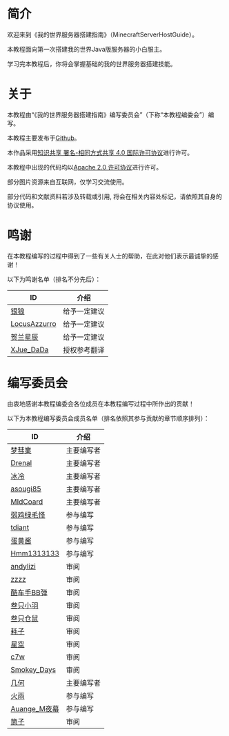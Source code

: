 # 简介
欢迎来到《我的世界服务器搭建指南》（MinecraftServerHostGuide）。

本教程面向第一次搭建我的世界Java版服务器的小白服主。

学习完本教程后，你将会掌握基础的我的世界服务器搭建技能。

# 关于
本教程由“《我的世界服务器搭建指南》编写委员会”（下称“本教程编委会”）编写。

本教程主要发布于[Github](https://github.com/Mhy278/MinecraftServerHostGuide)。


本作品采用[知识共享 署名-相同方式共享 4.0 国际许可协议](https://creativecommons.org/licenses/by-sa/4.0/)进行许可。

本教程中出现的代码均以[Apache 2.0 许可协议](https://www.apache.org/licenses/LICENSE-2.0.html)进行许可。

部分图片资源来自互联网，仅学习交流使用。

部分代码和文献资料若涉及转载或引用, 将会在相关内容处标记，请依照其自身的协议使用。

# 鸣谢
在本教程编写的过程中得到了一些有关人士的帮助，在此对他们表示最诚挚的感谢！

以下为鸣谢名单（排名不分先后）：

ID | 介绍
---|---
[银狼](https://www.mcbbs.net/home.php?mod=space&uid=200097) | 给予一定建议
[LocusAzzurro](https://www.mcbbs.net/home.php?mod=space&uid=266277) | 给予一定建议
[贺兰星辰](https://www.mcbbs.net/home.php?mod=space&uid=495221) | 给予一定建议
[XJue_DaDa](https://www.mcbbs.net/home.php?mod=space&uid=1101813) | 授权参考翻译

# 编写委员会
由衷地感谢本教程编委会各位成员在本教程编写过程中所作出的贡献！

以下为本教程编写委员会成员名单（排名依照其参与贡献的章节顺序排列）：

ID | 介绍
---|---
[梦彗業](https://www.mcbbs.net/home.php?mod=space&uid=1071472) | 主要编写者
[Drenal](https://www.mcbbs.net/home.php?mod=space&uid=1013348) | 主要编写者 
[冰冷](https://github.com/GceCold/) | 主要编写者  
[asougi85](https://www.mcbbs.net/home.php?mod=space&uid=527243) | 主要编写者   
[MIdCoard](https://github.com/MIdCoard)| 主要编写者  
[弱鸡绿毛怪](https://www.mcbbs.net/home.php?mod=space&uid=2149109) | 参与编写 
[tdiant](https://github.com/tdiant) | 参与编写 
[蛋黄酱](https://github.com/huangshize) | 参与编写
[Hmm1313133](https://www.mcbbs.net/home.php?mod=space&uid=193264) | 参与编写
[andylizi](https://github.com/andylizi) | 审阅  
[zzzz](https://github.com/ustc-zzzz) | 审阅  
[酷车手BB弹](https://www.mcbbs.net/home.php?mod=space&uid=284709) | 审阅  
[叁只小羽](https://github.com/xiaoyuowo) | 审阅  
[叁只仓鼠](https://github.com/ViosinDeng) | 审阅  
[耗子](https://github.com/Mouse0w0) | 审阅  
[星空](https://www.mcbbs.net/home.php?mod=space&uid=281332) | 审阅  
[c7w](https://www.mcbbs.net/home.php?mod=space&uid=564032) | 审阅  
[Smokey_Days](https://www.mcbbs.net/home.php?mod=space&uid=2065001) | 审阅  
[几何](https://www.mcbbs.net/home.php?mod=space&uid=1798694) | 主要编写者   
[火雨](https://www.mcbbs.net/home.php?mod=space&uid=1710570) | 参与编写  
[Auange_M夜幕](https://www.mcbbs.net/home.php?mod=space&uid=2128135) | 参与编写 
[筒子](https://www.mcbbs.net/home.php?mod=space&uid=910117) | 审阅  

